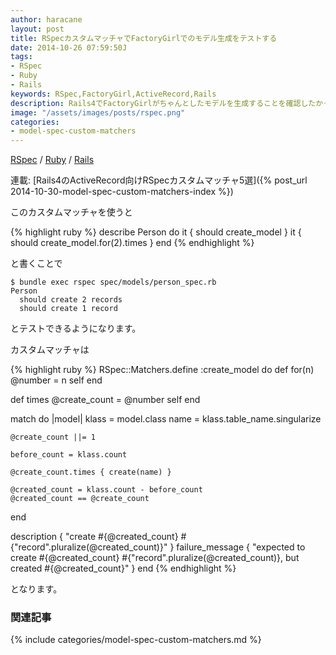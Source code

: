```yaml
---
author: haracane
layout: post
title: RSpecカスタムマッチャでFactoryGirlでのモデル生成をテストする
date: 2014-10-26 07:59:50J
tags:
- RSpec
- Ruby
- Rails
keywords: RSpec,FactoryGirl,ActiveRecord,Rails
description: Rails4でFactoryGirlがちゃんとしたモデルを生成することを確認したかったのでcreate_modelカスタムマッチャを作りました。
image: "/assets/images/posts/rspec.png"
categories:
- model-spec-custom-matchers
---
```

<!-- tag_links -->
[RSpec](/tags/rspec/) / [Ruby](/tags/ruby/) / [Rails](/tags/rails/)

<!-- category_links -->
連載: [Rails4のActiveRecord向けRSpecカスタムマッチャ5選]({% post_url 2014-10-30-model-spec-custom-matchers-index %})

<!-- content -->
このカスタムマッチャを使うと

{% highlight ruby %}
describe Person do
  it { should create_model }
  it { should create_model.for(2).times }
end
{% endhighlight %}

と書くことで

    $ bundle exec rspec spec/models/person_spec.rb
    Person
      should create 2 records
      should create 1 record

とテストできるようになります。

カスタムマッチャは

{% highlight ruby %}
RSpec::Matchers.define :create_model do
  def for(n)
    @number = n
    self
  end

  def times
    @create_count = @number
    self
  end

  match do |model|
    klass = model.class
    name = klass.table_name.singularize

    @create_count ||= 1

    before_count = klass.count

    @create_count.times { create(name) }

    @created_count = klass.count - before_count
    @created_count == @create_count
  end

  description { "create #{@created_count} #{"record".pluralize(@created_count)}" }
  failure_message { "expected to create #{@created_count} #{"record".pluralize(@created_count)}, but created #{@created_count}" }
end
{% endhighlight %}

となります。

<!-- category_siblings -->
### 関連記事

{% include categories/model-spec-custom-matchers.md %}
